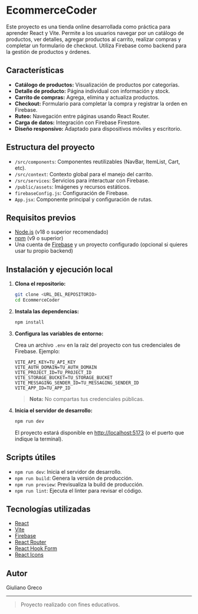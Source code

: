 # EcommerceCoder

Este proyecto es una tienda online desarrollada como práctica para aprender React y Vite. Permite a los usuarios navegar por un catálogo de productos, ver detalles, agregar productos al carrito, realizar compras y completar un formulario de checkout. Utiliza Firebase como backend para la gestión de productos y órdenes.

## Características

- **Catálogo de productos:** Visualización de productos por categorías.
- **Detalle de producto:** Página individual con información y stock.
- **Carrito de compras:** Agrega, elimina y actualiza productos.
- **Checkout:** Formulario para completar la compra y registrar la orden en Firebase.
- **Ruteo:** Navegación entre páginas usando React Router.
- **Carga de datos:** Integración con Firebase Firestore.
- **Diseño responsivo:** Adaptado para dispositivos móviles y escritorio.

## Estructura del proyecto

- `/src/components`: Componentes reutilizables (NavBar, ItemList, Cart, etc).
- `/src/context`: Contexto global para el manejo del carrito.
- `/src/services`: Servicios para interactuar con Firebase.
- `/public/assets`: Imágenes y recursos estáticos.
- `firebaseConfig.js`: Configuración de Firebase.
- `App.jsx`: Componente principal y configuración de rutas.

## Requisitos previos

- [Node.js](https://nodejs.org/) (v18 o superior recomendado)
- [npm](https://www.npmjs.com/) (v9 o superior)
- Una cuenta de [Firebase](https://firebase.google.com/) y un proyecto configurado (opcional si quieres usar tu propio backend)

## Instalación y ejecución local

1. **Clona el repositorio:**

   ```sh
   git clone <URL_DEL_REPOSITORIO>
   cd EcommerceCoder
   ```

2. **Instala las dependencias:**

   ```sh
   npm install
   ```

3. **Configura las variables de entorno:**

   Crea un archivo `.env` en la raíz del proyecto con tus credenciales de Firebase. Ejemplo:

   ```
   VITE_API_KEY=TU_API_KEY
   VITE_AUTH_DOMAIN=TU_AUTH_DOMAIN
   VITE_PROJECT_ID=TU_PROJECT_ID
   VITE_STORAGE_BUCKET=TU_STORAGE_BUCKET
   VITE_MESSAGING_SENDER_ID=TU_MESSAGING_SENDER_ID
   VITE_APP_ID=TU_APP_ID
   ```

   > **Nota:** No compartas tus credenciales públicas.

4. **Inicia el servidor de desarrollo:**

   ```sh
   npm run dev
   ```

   El proyecto estará disponible en [http://localhost:5173](http://localhost:5173) (o el puerto que indique la terminal).

## Scripts útiles

- `npm run dev`: Inicia el servidor de desarrollo.
- `npm run build`: Genera la versión de producción.
- `npm run preview`: Previsualiza la build de producción.
- `npm run lint`: Ejecuta el linter para revisar el código.

## Tecnologías utilizadas

- [React](https://react.dev/)
- [Vite](https://vitejs.dev/)
- [Firebase](https://firebase.google.com/)
- [React Router](https://reactrouter.com/)
- [React Hook Form](https://react-hook-form.com/)
- [React Icons](https://react-icons.github.io/react-icons/)

## Autor

Giuliano Greco

---

> Proyecto realizado con fines educativos.